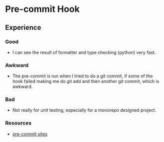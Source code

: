 # Pre-commit Hook

## Experience 

### Good

- I can see the result of formatter and type checking (python) very fast.

### Awkward

- The pre-commit is run when I tried to do a git commit, if some of the hook failed making me do git add and then another git commit, which is awkward.

### Bad

- Not really for unit testing, especially for a monorepo designed project.

### Resources

- [pre-commit sites](https://pre-commit.com/#intro)

